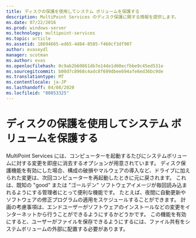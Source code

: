 ```yaml
---
title: ディスクの保護を使用してシステム ボリュームを保護する
description: MultiPoint Services のディスク保護に関する情報を提供します。
ms.date: 07/22/2016
ms.prod: windows-server
ms.technology: multipoint-services
ms.topic: article
ms.assetid: 18694665-ed65-4d84-8505-f460cf3df907
author: evaseydl
manager: scotman
ms.author: evas
ms.openlocfilehash: 0c9ab2b60861db7e14de1d60ecfbbe9c45ed531e
ms.sourcegitcommit: b00d7c8968c4adc8f699dbee694afe6ed36bc9de
ms.translationtype: MT
ms.contentlocale: ja-JP
ms.lasthandoff: 04/08/2020
ms.locfileid: "80853325"
---
```

# <a name="protecting-the-system-volume-with-disk-protection"></a>ディスクの保護を使用してシステム ボリュームを保護する
MultiPoint Services には、コンピューターを起動するたびにシステムボリュームに対する変更を即座に消去するオプションが用意されています。 ディスク保護機能を有効にした場合、構成の破損やマルウェアの導入など、ドライブに加えられた変更は、次回コンピューターを再起動したときに元に戻されます。 これは、既知の "good" または "ゴールデン" ソフトウェアイメージが毎回読み込まれるようにする管理者にとって便利な機能です。 たとえば、夜間に自動更新やソフトウェアの修正プログラムの適用をスケジュールすることができます。 計画の考慮事項は、エンドユーザーがソフトウェアのインストールなどの変更をインターネットから行うことができるようにするかどうかです。 この機能を有効にすると、ユーザーがファイルを保存できるようにするには、ファイル共有をシステムボリュームの外部に配置する必要があります。  
  
